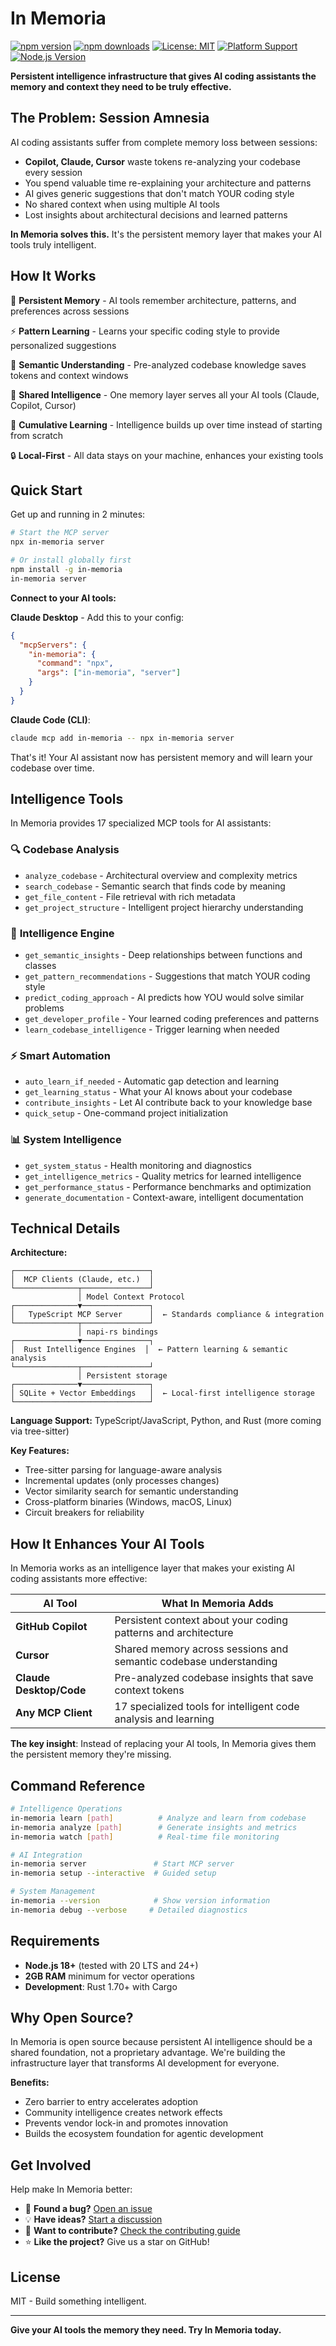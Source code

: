 # In Memoria

[![npm version](https://badge.fury.io/js/in-memoria.svg)](https://www.npmjs.com/package/in-memoria)
[![npm downloads](https://img.shields.io/npm/dm/in-memoria.svg)](https://www.npmjs.com/package/in-memoria)
[![License: MIT](https://img.shields.io/badge/License-MIT-yellow.svg)](https://opensource.org/licenses/MIT)
[![Platform Support](https://img.shields.io/badge/platform-Windows%20%7C%20macOS%20%7C%20Linux-blue.svg)](https://github.com/pi22by7/in-memoria)
[![Node.js Version](https://img.shields.io/badge/node-%3E%3D18.0.0-brightgreen.svg)](https://nodejs.org/)

**Persistent intelligence infrastructure that gives AI coding assistants the memory and context they need to be truly effective.**

## The Problem: Session Amnesia

AI coding assistants suffer from complete memory loss between sessions:

- **Copilot, Claude, Cursor** waste tokens re-analyzing your codebase every session
- You spend valuable time re-explaining your architecture and patterns
- AI gives generic suggestions that don't match YOUR coding style
- No shared context when using multiple AI tools
- Lost insights about architectural decisions and learned patterns

**In Memoria solves this.** It's the persistent memory layer that makes your AI tools truly intelligent.

## How It Works

🧠 **Persistent Memory** - AI tools remember architecture, patterns, and preferences across sessions

⚡ **Pattern Learning** - Learns your specific coding style to provide personalized suggestions

🎯 **Semantic Understanding** - Pre-analyzed codebase knowledge saves tokens and context windows

🤝 **Shared Intelligence** - One memory layer serves all your AI tools (Claude, Copilot, Cursor)

🔄 **Cumulative Learning** - Intelligence builds up over time instead of starting from scratch

🔒 **Local-First** - All data stays on your machine, enhances your existing tools

## Quick Start

Get up and running in 2 minutes:

```bash
# Start the MCP server
npx in-memoria server

# Or install globally first
npm install -g in-memoria
in-memoria server
```

**Connect to your AI tools:**

**Claude Desktop** - Add this to your config:

```json
{
  "mcpServers": {
    "in-memoria": {
      "command": "npx",
      "args": ["in-memoria", "server"]
    }
  }
}
```

**Claude Code (CLI)**:

```bash
claude mcp add in-memoria -- npx in-memoria server
```

That's it! Your AI assistant now has persistent memory and will learn your codebase over time.

## Intelligence Tools

In Memoria provides 17 specialized MCP tools for AI assistants:

### 🔍 **Codebase Analysis**

- `analyze_codebase` - Architectural overview and complexity metrics
- `search_codebase` - Semantic search that finds code by meaning
- `get_file_content` - File retrieval with rich metadata
- `get_project_structure` - Intelligent project hierarchy understanding

### 🧠 **Intelligence Engine**

- `get_semantic_insights` - Deep relationships between functions and classes
- `get_pattern_recommendations` - Suggestions that match YOUR coding style
- `predict_coding_approach` - AI predicts how YOU would solve similar problems
- `get_developer_profile` - Your learned coding preferences and patterns
- `learn_codebase_intelligence` - Trigger learning when needed

### ⚡ **Smart Automation**

- `auto_learn_if_needed` - Automatic gap detection and learning
- `get_learning_status` - What your AI knows about your codebase
- `contribute_insights` - Let AI contribute back to your knowledge base
- `quick_setup` - One-command project initialization

### 📊 **System Intelligence**

- `get_system_status` - Health monitoring and diagnostics
- `get_intelligence_metrics` - Quality metrics for learned intelligence
- `get_performance_status` - Performance benchmarks and optimization
- `generate_documentation` - Context-aware, intelligent documentation

## Technical Details

**Architecture:**

```
┌──────────────────────────────┐
│  MCP Clients (Claude, etc.)  │
└──────────────┬───────────────┘
               │ Model Context Protocol
┌──────────────▼───────────────┐
│   TypeScript MCP Server      │  ← Standards compliance & integration
└──────────────┬───────────────┘
               │ napi-rs bindings
┌──────────────▼───────────────┐
│  Rust Intelligence Engines  │  ← Pattern learning & semantic analysis
└──────────────┬───────────────┘
               │ Persistent storage
┌──────────────▼───────────────┐
│ SQLite + Vector Embeddings   │  ← Local-first intelligence storage
└──────────────────────────────┘
```

**Language Support:** TypeScript/JavaScript, Python, and Rust (more coming via tree-sitter)

**Key Features:**

- Tree-sitter parsing for language-aware analysis
- Incremental updates (only processes changes)
- Vector similarity search for semantic understanding
- Cross-platform binaries (Windows, macOS, Linux)
- Circuit breakers for reliability

## How It Enhances Your AI Tools

In Memoria works as an intelligence layer that makes your existing AI coding assistants more effective:

| AI Tool                 | What In Memoria Adds                                              |
| ----------------------- | ----------------------------------------------------------------- |
| **GitHub Copilot**      | Persistent context about your coding patterns and architecture    |
| **Cursor**              | Shared memory across sessions and semantic codebase understanding |
| **Claude Desktop/Code** | Pre-analyzed codebase insights that save context tokens           |
| **Any MCP Client**      | 17 specialized tools for intelligent code analysis and learning   |

**The key insight**: Instead of replacing your AI tools, In Memoria gives them the persistent memory they're missing.

## Command Reference

```bash
# Intelligence Operations
in-memoria learn [path]          # Analyze and learn from codebase
in-memoria analyze [path]        # Generate insights and metrics
in-memoria watch [path]          # Real-time file monitoring

# AI Integration
in-memoria server               # Start MCP server
in-memoria setup --interactive  # Guided setup

# System Management
in-memoria --version            # Show version information
in-memoria debug --verbose     # Detailed diagnostics
```

## Requirements

- **Node.js 18+** (tested with 20 LTS and 24+)
- **2GB RAM** minimum for vector operations
- **Development**: Rust 1.70+ with Cargo

## Why Open Source?

In Memoria is open source because persistent AI intelligence should be a shared foundation, not a proprietary advantage. We're building the infrastructure layer that transforms AI development for everyone.

**Benefits:**

- Zero barrier to entry accelerates adoption
- Community intelligence creates network effects
- Prevents vendor lock-in and promotes innovation
- Builds the ecosystem foundation for agentic development

## Get Involved

Help make In Memoria better:

- 🐛 **Found a bug?** [Open an issue](https://github.com/pi22by7/in-memoria/issues)
- 💡 **Have ideas?** [Start a discussion](https://github.com/pi22by7/in-memoria/discussions)
- 🔧 **Want to contribute?** [Check the contributing guide](CONTRIBUTING.md)
- ⭐ **Like the project?** Give us a star on GitHub!

## License

MIT - Build something intelligent.

---

**Give your AI tools the memory they need. Try In Memoria today.**
